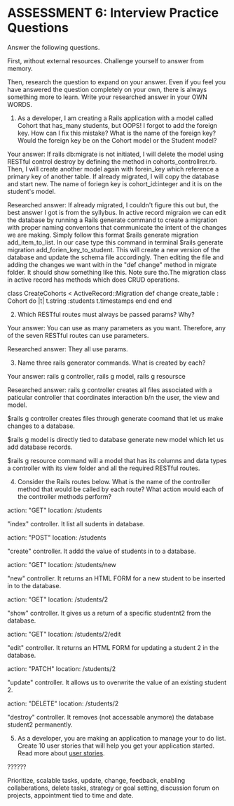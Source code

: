 # ASSESSMENT 6: Interview Practice Questions

Answer the following questions.

First, without external resources. Challenge yourself to answer from memory.

Then, research the question to expand on your answer. Even if you feel you have answered the question completely on your own, there is always something more to learn. Write your researched answer in your OWN WORDS.

1. As a developer, I am creating a Rails application with a model called Cohort that has_many students, but OOPS! I forgot to add the foreign key. How can I fix this mistake? What is the name of the foreign key? Would the foreign key be on the Cohort model or the Student model?

Your answer: If rails db:migrate is not initiated, I will delete the model using RESTful control destroy by defining the method in cohorts_controllrer.rb. Then, I will create another model again with forein_key which reference a primary key of another table. If already migrated, I will copy the database and start new. The name of foriegn key is cohort_id:integer and it is on the student's model.

Researched answer: If already migrated, I couldn't figure this out but, the best answer I got is from the syllybus. In active record migraion we can edit the database by running a Rails generate command to create a migration with proper naming conventons that communicate the intent of the changes we are making. Simply follow this format $rails generate migration add_item_to_list. In our case type this command in terminal $rails generate migration add_forien_key_to_student. This will create a new version of the database and update the schema file accordingly. Then editing the file and adding the changes we want with in the "def change" method in migrate folder. It should show something like this. Note sure tho.The migration class in active record has methods which does CRUD operations.

class CreateCohorts < ActiveRecord::Migration
  def change
    create_table : Cohort do |t|
      t.string :students
      t.timestamps
    end
  end
end

2. Which RESTful routes must always be passed params? Why?

Your answer: You can use as many parameters as you want. Therefore, any of the seven RESTful routes can use parameters. 

Researched answer: They all use params.

3. Name three rails generator commands. What is created by each?

Your answer: rails g controller, rails g model, rails g resoursce

Researched answer: rails g controller creates all files associated with a paticular controller that coordinates interaction b/n the user, the view and model.

$rails g controller creates files through generate coomand that let us make changes to a database.

$rails g model is directly tied to database generate new model which let us add database records. 

$rails g resource command will a model that has its columns and data types a controller with its view folder and all the required RESTful routes. 

4. Consider the Rails routes below. What is the name of the controller method that would be called by each route? What action would each of the controller methods perform?


action: "GET" location: /students

"index" controller. It list all sudents in database.

action: "POST" location: /students

"create" controller. It addd the value of students in to a database.

action: "GET" location: /students/new

"new" controller. It returns an HTML FORM for a new student to be inserted in to the database.

action: "GET" location: /students/2

"show" controller. It gives us a return of a specific studentnt2 from the database.

action: "GET" location: /students/2/edit

"edit" controller. It returns an HTML FORM for updating a student 2 in the database.

action: "PATCH" location: /students/2

"update" controller. It allows us to overwrite the value of an existing student 2.

action: "DELETE" location: /students/2

"destroy" controller. It removes (not accessable anymore) the database student2 permanently. 


5. As a developer, you are making an application to manage your to do list. Create 10 user stories that will help you get your application started. Read more about [user stories](https://www.atlassian.com/agile/project-management/user-stories).

??????

Prioritize, scalable tasks, update, change, feedback, enabling collaberations, delete tasks, strategy or goal setting, discussion forum on projects, appointment tied to time and date. 